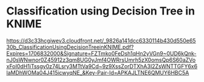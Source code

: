 # Classification using Decision Tree in KNIME

https://d3c33hcgiwev3.cloudfront.net/_9826a141dcc6330114b430d550e6530b_ClassificationUsingDecisionTreeinKNIME.pdf?Expires=1706832000&Signature=FZTmko0FeDsh1qHn2yVGn9~0UD6kQnk-nJ0sWNwnor0Z45912z3qm8UG0yJmf4OWRrsUmrh5zX0omsQp6S60aZVoxFoI0dH1iTssgy0z74Lsry3MTtVa9Cd~9z9XssZorDTXhA3I2ZsWNTTGFY6x6laMDhWOMa04J415icwyqNE_&Key-Pair-Id=APKAJLTNE6QMUY6HBC5A